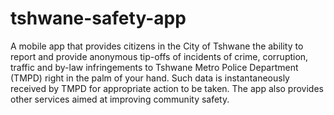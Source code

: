 # tshwane-safety-app
A mobile app that provides citizens in the City of Tshwane the ability to report and provide anonymous tip-offs of incidents of crime, corruption, traffic and by-law infringements to Tshwane Metro Police Department (TMPD) right in the palm of your hand. Such data is instantaneously received by TMPD for appropriate action to be taken. The app also provides other services aimed at improving community safety.
